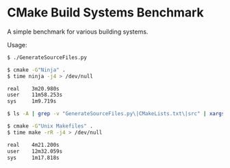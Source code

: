 CMake Build Systems Benchmark
=============================

A simple benchmark for various building systems.

Usage:

```bash
$ ./GenerateSourceFiles.py

$ cmake -G"Ninja" .
$ time ninja -j4 > /dev/null

real    3m20.980s
user    11m58.253s
sys     1m9.719s

$ ls -A | grep -v "GenerateSourceFiles.py\|CMakeLists.txt\|src" | xargs rm -Rf

$ cmake -G"Unix Makefiles" .
$ time make -rR -j4 > /dev/null

real    4m21.200s
user    12m32.059s
sys     1m17.818s
```
